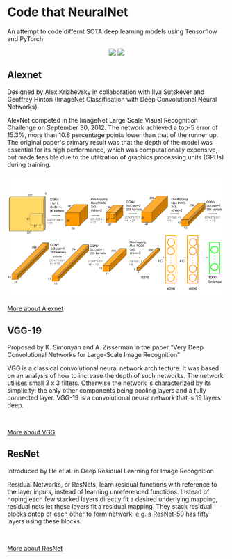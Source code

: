 # Code that NeuralNet

An attempt to code differnt SOTA deep learning models using Tensorflow and PyTorch

<p align="center">
<img src="https://img.shields.io/badge/PyTorch-%23EE4C2C.svg?style=for-the-badge&logo=PyTorch&logoColor=white"/>
<img src="https://img.shields.io/badge/TensorFlow-FF6F00?style=for-the-badge&logo=tensorflow&logoColor=white"/>
</p>

## Alexnet

Designed by Alex Krizhevsky in collaboration with Ilya Sutskever and Geoffrey Hinton (ImageNet Classification with Deep Convolutional Neural Networks)

AlexNet competed in the ImageNet Large Scale Visual Recognition Challenge on September 30, 2012. The network achieved a top-5 error of 15.3%, more than 10.8 percentage points lower than that of the runner up. The original paper's primary result was that the depth of the model was essential for its high performance, which was computationally expensive, but made feasible due to the utilization of graphics processing units (GPUs) during training.

<img src='Assets/AlexNet.png'/>

[More about Alexnet](https://paperswithcode.com/paper/imagenet-classification-with-deep)

## VGG-19

Proposed by K. Simonyan and A. Zisserman in the paper “Very Deep Convolutional Networks for Large-Scale Image Recognition”

VGG is a classical convolutional neural network architecture. It was based on an analysis of how to increase the depth of such networks. The network utilises small 3 x 3 filters. Otherwise the network is characterized by its simplicity: the only other components being pooling layers and a fully connected layer. VGG-19 is a convolutional neural network that is 19 layers deep.

<img srrc='Assets/VGG-19.png'/>

[More about VGG](https://paperswithcode.com/method/vgg)

## ResNet

Introduced by He et al. in Deep Residual Learning for Image Recognition

Residual Networks, or ResNets, learn residual functions with reference to the layer inputs, instead of learning unreferenced functions. Instead of hoping each few stacked layers directly fit a desired underlying mapping, residual nets let these layers fit a residual mapping. They stack residual blocks ontop of each other to form network: e.g. a ResNet-50 has fifty layers using these blocks.

<img srrc='Assets/ResNet.png'/>

[More about ResNet](https://paperswithcode.com/method/resnet)

